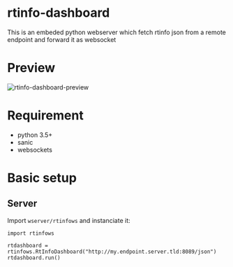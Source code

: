 # rtinfo-dashboard
This is an embeded python webserver which fetch rtinfo json from a remote endpoint and forward it as websocket

# Preview
![rtinfo-dashboard-preview](https://clea.maxux.net/screenshots/16-05-17-230035.png)

# Requirement
- python 3.5+
- sanic
- websockets

# Basic setup
## Server
Import `wserver/rtinfows` and instanciate it:
```
import rtinfows

rtdashboard = rtinfows.RtInfoDashboard("http://my.endpoint.server.tld:8089/json")
rtdashboard.run()
```
